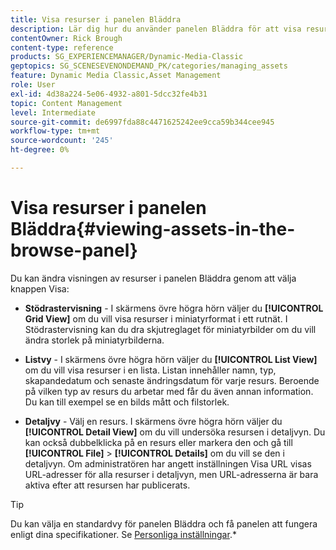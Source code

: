 ```yaml
---
title: Visa resurser i panelen Bläddra
description: Lär dig hur du använder panelen Bläddra för att visa resurser i Adobe Dynamic Media Classic.
contentOwner: Rick Brough
content-type: reference
products: SG_EXPERIENCEMANAGER/Dynamic-Media-Classic
geptopics: SG_SCENESEVENONDEMAND_PK/categories/managing_assets
feature: Dynamic Media Classic,Asset Management
role: User
exl-id: 4d38a224-5e06-4932-a801-5dcc32fe4b31
topic: Content Management
level: Intermediate
source-git-commit: de6997fda88c4471625242ee9cca59b344cee945
workflow-type: tm+mt
source-wordcount: '245'
ht-degree: 0%

---
```


# Visa resurser i panelen Bläddra{#viewing-assets-in-the-browse-panel}

Du kan ändra visningen av resurser i panelen Bläddra genom att välja knappen Visa:

* **Stödrastervisning** - I skärmens övre högra hörn väljer du **[!UICONTROL Grid View]** om du vill visa resurser i miniatyrformat i ett rutnät. I Stödrastervisning kan du dra skjutreglaget för miniatyrbilder om du vill ändra storlek på miniatyrbilderna.

* **Listvy** - I skärmens övre högra hörn väljer du **[!UICONTROL List View]** om du vill visa resurser i en lista. Listan innehåller namn, typ, skapandedatum och senaste ändringsdatum för varje resurs. Beroende på vilken typ av resurs du arbetar med får du även annan information. Du kan till exempel se en bilds mått och filstorlek.

* **Detaljvy** - Välj en resurs. I skärmens övre högra hörn väljer du **[!UICONTROL Detail View]** om du vill undersöka resursen i detaljvyn. Du kan också dubbelklicka på en resurs eller markera den och gå till **[!UICONTROL File]** > **[!UICONTROL Details]** om du vill se den i detaljvyn. Om administratören har angett inställningen Visa URL visas URL-adresser för alla resurser i detaljvyn, men URL-adresserna är bara aktiva efter att resursen har publicerats.

>[!TIP]
>
>Du kan välja en standardvy för panelen Bläddra och få panelen att fungera enligt dina specifikationer. Se [Personliga inställningar](personal-setup.md#personal_setup).*
